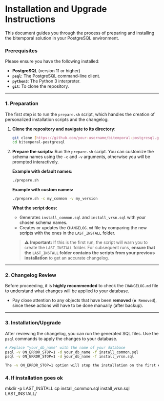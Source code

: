# Installation and Upgrade Instructions

This document guides you through the process of preparing and installing the bitemporal solution in your PostgreSQL environment.

### Prerequisites

Please ensure you have the following installed:
* **PostgreSQL** (version 11 or higher)
* **`psql`**: The PostgreSQL command-line client.
* **`python3`**: The Python 3 interpreter.
* **`git`**: To clone the repository.

---

### 1. Preparation

The first step is to run the `prepare.sh` script, which handles the creation of personalized installation scripts and the changelog.

1.  **Clone the repository and navigate to its directory:**
    ```bash
    git clone [https://github.com/your-username/bitemporal-postgresql.git](https://github.com/your-username/bitemporal-postgresql.git)
    cd bitemporal-postgresql
    ```
2.  **Prepare the scripts:**
    Run the `prepare.sh` script. You can customize the schema names using the `-c` and `-v` arguments, otherwise you will be prompted interactively.

    **Example with default names:**
    ```bash
    ./prepare.sh
    ```

    **Example with custom names:**
    ```bash
    ./prepare.sh -c my_common -v my_version
    ```

    **What the script does:**
    * Generates `install_common.sql` and `install_vrsn.sql` with your chosen schema names.
    * Creates or updates the `CHANGELOG.md` file by comparing the new scripts with the ones in the `LAST_INSTALL` folder.
    
    > ⚠️ **Important:** If this is the first run, the script will warn you to create the `LAST_INSTALL` folder. For subsequent runs, **ensure that the `LAST_INSTALL` folder contains the scripts from your previous installation** to get an accurate changelog.

---

### 2. Changelog Review

Before proceeding, it is **highly recommended** to check the `CHANGELOG.md` file to understand what changes will be applied to your database.

* Pay close attention to any objects that have been **removed** (`❌ Removed`), since these actions will have to be done manually (after backup).

---

### 3. Installation/Upgrade

After reviewing the changelog, you can run the generated SQL files. Use the `psql` commands to apply the changes to your database.

```bash
# Replace "your_db_name" with the name of your database
psql -v ON_ERROR_STOP=1 -d your_db_name -f install_common.sql
psql -v ON_ERROR_STOP=1 -d your_db_name -f install_vrsn.sql

The -v ON_ERROR_STOP=1 option will stop the installation on the first error, preventing partial schema corruption.
```

### 4. If installation goes ok

mkdir -p LAST_INSTALL
cp install_common.sql install_vrsn.sql LAST_INSTALL/
